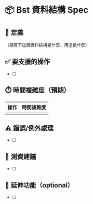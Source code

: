 # 📦 Bst 資料結構 Spec

## 🎯 定義
（請寫下這個資料結構是什麼、用途是什麼）

## ✅ 要支援的操作
- [ ] 

## ⏱️ 時間複雜度（預期）
| 操作 | 時間複雜度 |
|------|------------|
|      |            |

## ⚠️ 錯誤/例外處理
- [ ] 

## 🧪 測資建議
- [ ] 

## 🧠 延伸功能（optional）
- [ ] 
